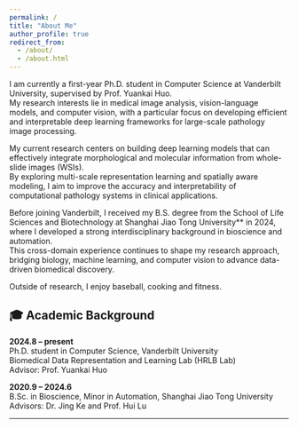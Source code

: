 ```yaml
---
permalink: /
title: "About Me"
author_profile: true
redirect_from: 
  - /about/
  - /about.html
---
```


I am currently a first-year Ph.D. student in Computer Science at Vanderbilt University, supervised by Prof. Yuankai Huo.  
My research interests lie in medical image analysis, vision-language models, and computer vision, with a particular focus on developing efficient and interpretable deep learning frameworks for large-scale pathology image processing.

My current research centers on building deep learning models that can effectively integrate morphological and molecular information from whole-slide images (WSIs).  
By exploring multi-scale representation learning and spatially aware modeling, I aim to improve the accuracy and interpretability of computational pathology systems in clinical applications.  

Before joining Vanderbilt, I received my B.S. degree from the School of Life Sciences and Biotechnology at Shanghai Jiao Tong University** in 2024, where I developed a strong interdisciplinary background in bioscience and automation.  
This cross-domain experience continues to shape my research approach, bridging biology, machine learning, and computer vision to advance data-driven biomedical discovery.

Outside of research, I enjoy baseball, cooking and fitness.

## 🎓 Academic Background
**2024.8 – present**  
Ph.D. student in Computer Science, Vanderbilt University  
Biomedical Data Representation and Learning Lab (HRLB Lab)  
Advisor: Prof. Yuankai Huo  

**2020.9 – 2024.6**  
B.Sc. in Bioscience, Minor in Automation, Shanghai Jiao Tong University  
Advisors: Dr. Jing Ke and Prof. Hui Lu

---
